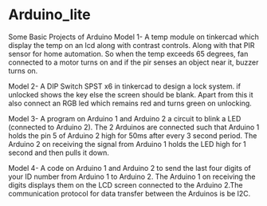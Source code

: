 # Arduino_lite

Some Basic Projects of Arduino
Model 1-  A temp module on tinkercad which display the temp on an lcd along with contrast controls. Along with that  PIR sensor for home automation. So when the temp exceeds 65 degrees, fan connected to a motor turns on  and if the pir senses an object near it, buzzer turns on.

Model 2- A DIP Switch SPST x6 in tinkercad to design a lock system. if unlocked shows the key else the screen should be blank. Apart from this it also connect an RGB led which remains red and turns green on unlocking.

Model 3- A program on Arduino 1 and Arduino 2  a circuit to blink a LED (connected to Arduino 2). The 2 Arduinos are connected such that Arduino 1 holds the pin 5 of Arduino 2 high for 50ms after every 3 second period. The Arduino 2 on receiving the signal from Arduino 1 holds the LED high for 1 second and then pulls it down.

Model 4- A code on Arduino 1 and Arduino 2 to send the last four digits of your ID number from Arduino 1 to Arduino 2. The Arduino 1 on receiving the digits displays them on the LCD screen connected to the Arduino 2.The communication protocol for data transfer between the Arduinos is be I2C.
